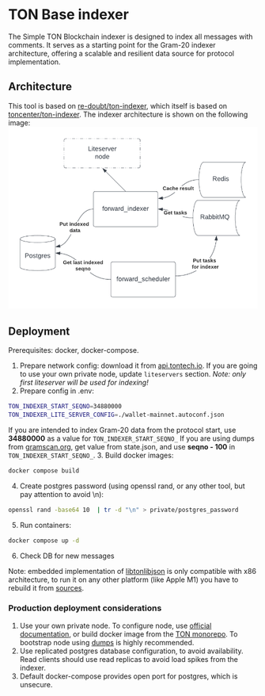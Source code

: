 # TON Base indexer

The Simple TON Blockchain indexer is designed to index all messages with comments. 
It serves as a starting point for the Gram-20 indexer architecture, 
offering a scalable and resilient data source for protocol implementation.

## Architecture

This tool is based on [re-doubt/ton-indexer](https://github.com/re-doubt/ton-indexer), which itself
is based on [toncenter/ton-indexer](https://github.com/toncenter/ton-indexer).
The indexer architecture is shown on the following image:
![indexer](./Indexer%20arch.png)

## Deployment

Prerequisites: docker, docker-compose.

1. Prepare network config: download it from [api.tontech.io](https://api.tontech.io/ton/wallet-mainnet.autoconf.json). 
If you are going to use your own private node, update ``liteservers`` section. _Note: only first liteserver
will be used for indexing!_
2. Prepare config in .env:

```sh
TON_INDEXER_START_SEQNO=34880000  
TON_INDEXER_LITE_SERVER_CONFIG=./wallet-mainnet.autoconf.json
```

If you are intended to index Gram-20 data from the protocol start, use __34880000__ as a value for ``TON_INDEXER_START_SEQNO_``
If you are using dumps from [gramscan.org](https://gramscan.org/dumps), get value from state.json, 
and use **seqno - 100** in  ``TON_INDEXER_START_SEQNO_``. 
3. Build docker images:
````sh
docker compose build
````
4. Create postgres password (using openssl rand, or any other tool, but pay attention to avoid \n):
````sh
openssl rand -base64 10  | tr -d "\n" > private/postgres_password
````
5. Run containers:
````sh
docker compose up -d
````
6. Check DB for new messages

Note: embedded implementation of [libtonlibjson](./config/libtonlibjson.so.0.5)
is only compatible with x86 architecture, to run it on any other 
platform (like Apple M1) you have to rebuild it from [sources](https://github.com/ton-blockchain/ton).

### Production deployment considerations

1. Use your own private node. To configure node, use [official documentation](https://docs.ton.org/participate/run-nodes/full-node),
or build docker image from the [TON monorepo](https://github.com/ton-blockchain/ton). To bootstrap node
using [dumps](https://dump.ton.org/) is highly recommended.
2. Use replicated postgres database configuration, to avoid availability. Read clients should
use read replicas to avoid load spikes from the indexer.
3. Default docker-compose provides open port for postgres, which is unsecure.

